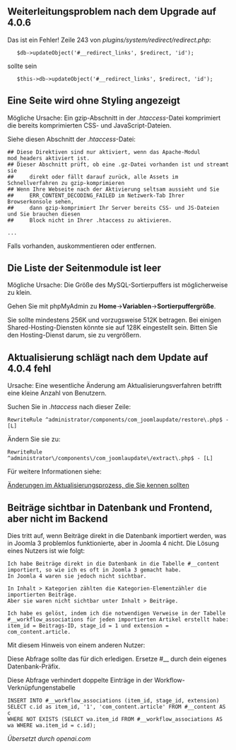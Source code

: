 <!-- Filename: J4.x:Assorted_Issues / Display title: Verschiedene Beiträge  -->

## Weiterleitungsproblem nach dem Upgrade auf 4.0.6

Das ist ein Fehler! Zeile 243 von *plugins/system/redirect/redirect.php*:

       $db->updateObject('#__redirect_links', $redirect, 'id');

sollte sein

       $this->db->updateObject('#__redirect_links', $redirect, 'id');

## Eine Seite wird ohne Styling angezeigt

Mögliche Ursache: Ein gzip-Abschnitt in der *.htaccess*-Datei komprimiert die bereits komprimierten CSS- und JavaScript-Dateien.

Siehe diesen Abschnitt der *.htaccess*-Datei:

    ## Diese Direktiven sind nur aktiviert, wenn das Apache-Modul mod_headers aktiviert ist.
    ## Dieser Abschnitt prüft, ob eine .gz-Datei vorhanden ist und streamt sie
    ##     direkt oder fällt darauf zurück, alle Assets im Schnellverfahren zu gzip-komprimieren
    ## Wenn Ihre Webseite nach der Aktivierung seltsam aussieht und Sie
    ##     ERR_CONTENT_DECODING_FAILED im Netzwerk-Tab Ihrer Browserkonsole sehen,
    ##     dann gzip-komprimiert Ihr Server bereits CSS- und JS-Dateien und Sie brauchen diesen
    ##     Block nicht in Ihrer .htaccess zu aktivieren.

    ...

Falls vorhanden, auskommentieren oder entfernen.

## Die Liste der Seitenmodule ist leer

Mögliche Ursache: Die Größe des MySQL-Sortierpuffers ist möglicherweise zu klein.

Gehen Sie mit phpMyAdmin zu **Home**→**Variablen**→**Sortierpuffergröße**.

Sie sollte mindestens 256K und vorzugsweise 512K betragen. Bei einigen Shared-Hosting-Diensten könnte sie auf 128K eingestellt sein. Bitten Sie den Hosting-Dienst darum, sie zu vergrößern.

## Aktualisierung schlägt nach dem Update auf 4.0.4 fehl

Ursache: Eine wesentliche Änderung am Aktualisierungsverfahren betrifft eine kleine Anzahl von Benutzern.

Suchen Sie in *.htaccess* nach dieser Zeile:

    RewriteRule ^administrator/components/com_joomlaupdate/restore\.php$ - [L]

Ändern Sie sie zu:

    RewriteRule ^administrator\/components\/com_joomlaupdate\/extract\.php$ - [L]

Für weitere Informationen siehe:

<a href="https://www.joomla.org/announcements/release-news/5850-changes-to-update-process-that-you-need-to-be-aware-of.html" rel="noreferrer noopener">Änderungen im Aktualisierungsprozess, die Sie kennen sollten</a>

## Beiträge sichtbar in Datenbank und Frontend, aber nicht im Backend

Dies tritt auf, wenn Beiträge direkt in die Datenbank importiert werden, was in Joomla 3 problemlos funktionierte, aber in Joomla 4 nicht. Die Lösung eines Nutzers ist wie folgt:

    Ich habe Beiträge direkt in die Datenbank in die Tabelle #__content importiert, so wie ich es oft in Joomla 3 gemacht habe.
    In Joomla 4 waren sie jedoch nicht sichtbar.

    In Inhalt > Kategorien zählten die Kategorien-Elementzähler die importierten Beiträge.
    Aber sie waren nicht sichtbar unter Inhalt > Beiträge.

    Ich habe es gelöst, indem ich die notwendigen Verweise in der Tabelle #__workflow_associations für jeden importierten Artikel erstellt habe:
    item_id = Beitrags-ID, stage_id = 1 und extension = com_content.article.

Mit diesem Hinweis von einem anderen Nutzer:

Diese Abfrage sollte das für dich erledigen. Ersetze \#\_\_ durch dein eigenes Datenbank-Präfix.

Diese Abfrage verhindert doppelte Einträge in der Workflow-Verknüpfungenstabelle

    INSERT INTO #__workflow_associations (item_id, stage_id, extension) 
    SELECT c.id as item_id, '1', 'com_content.article' FROM #__content AS c 
    WHERE NOT EXISTS (SELECT wa.item_id FROM #__workflow_associations AS wa WHERE wa.item_id = c.id);

*Übersetzt durch openai.com*

